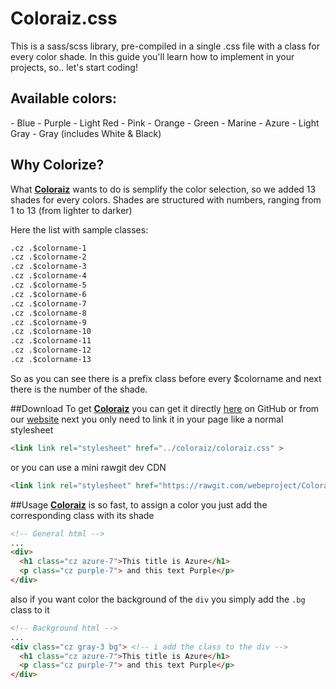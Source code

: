 # Coloraiz.css
This is a sass/scss library, pre-compiled in a single .css file with a class for every color shade. In this guide you'll learn how to implement in your projects, so.. let's start coding!

<h2>Available colors:</h2> 
- Blue
- Purple
- Light Red
- Pink
- Orange
- Green
- Marine
- Azure
- Light Gray
- Gray (includes White & Black)

<h2>Why Colorize?</h2>
What <strong><a href="https://github.com/webeproject/Coloraiz.css">Coloraiz</a></strong> wants to do is semplify the color selection, so we added 13 shades for every colors. Shades are structured with numbers, ranging from 1 to 13 (from lighter to darker) 

Here the list with sample classes: 
```html
.cz .$colorname-1
.cz .$colorname-2
.cz .$colorname-3
.cz .$colorname-4
.cz .$colorname-5
.cz .$colorname-6
.cz .$colorname-7
.cz .$colorname-8
.cz .$colorname-9
.cz .$colorname-10
.cz .$colorname-11
.cz .$colorname-12
.cz .$colorname-13
```

So as you can see there is a prefix class before every $colorname and next there is the number of the shade.

##Download
To get <strong><a href="https://github.com/webeproject/Coloraiz.css">Coloraiz</a></strong> you can get it directly <a href="https://github.com/webeproject/Coloraiz.css">here</a> on GitHub or from our <a href="http://coloraiz.webe.io">website</a>
next you only need to link it in your page like a normal stylesheet
```html
<link link rel="stylesheet" href="../coloraiz/coloraiz.css" >
```
or you can use a mini rawgit dev CDN
```html
<link link rel="stylesheet" href="https://rawgit.com/webeproject/Coloraiz.css/master/Coloraiz/coloraiz.min.css" >
```

##Usage
<strong><a href="https://github.com/webeproject/Coloraiz.css">Coloraiz</a></strong> is so fast,
to assign a color you just add the corresponding class with its shade

```html
<!-- General html -->
...
<div>
  <h1 class="cz azure-7">This title is Azure</h1>
  <p class="cz purple-7"> and this text Purple</p>
</div>
```
also if you want color the background of the <code>div</code> you simply add the <code>.bg</code> class to it
</div>

```html
<!-- Background html -->
...
<div class="cz gray-3 bg"> <!-- i add the class to the div -->
  <h1 class="cz azure-7">This title is Azure</h1>
  <p class="cz purple-7"> and this text Purple</p>
</div>
```
